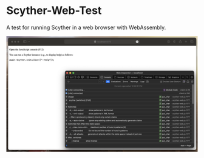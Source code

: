 # Scyther-Web-Test

A test for running Scyther in a web browser with WebAssembly.

![Screenshot](docs/scyther-web-screenshot.png)
